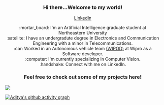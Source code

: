

<h3 align="center">Hi there...Welcome to my world!</h3>
<p align="center">
  <a href="https://www.linkedin.com/in/aadityasp/">LinkedIn</a>
</p>
<p align="center">
   :mortar_board: I'm an Artificial Intelligence graduate student at Northeastern University <br/>
   :satellite: I have an undergradute degree in Electronics and Communication Engineering with a minor in Telecommunications. <br/>
   :car: Worked in an Autonomous vehicle team <a href="https://www.wipro.com/engineeringNXT/wipod-2-0/"> (WIPOD)</a> at Wipro as a Software developer.<br/>
   :computer: I'm currently specializing in Computer Vision. <br/> 
   :handshake: Connect with me on LinkedIn.
</p>
<h3 align="center">Feel free to check out some of my projects here!</h3>

<!-- [![Aditya's GitHub stats](https://github-readme-stats.vercel.app/api?username=aadityasp)](https://github.com/aadityasp/github-readme-stats) -->

<a href="https://github.com/anuraghazra/github-readme-stats">
  <img align="center" src="https://github-readme-stats.vercel.app/api?username=aadityasp&show_icons=true&theme=radical" />
</a>

[![Aditya's github activity graph](https://activity-graph.herokuapp.com/graph?username=aadityasp&theme=dracula)](https://github.com/ashutosh00710/github-readme-activity-graph)

<!---
- 👋 Hi, I’m Aditya.
- 👀 I’m interested in ...
- 🌱 I’m currently learning ...
- 💞️ I’m looking to collaborate on ...
- 📫 How to reach me ...


aadityasp/aadityasp is a ✨ special ✨ repository because its `README.md` (this file) appears on your GitHub profile.
You can click the Preview link to take a look at your changes.
--->
